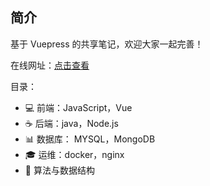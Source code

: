 ## 简介

基于 Vuepress 的共享笔记，欢迎大家一起完善！


在线网址：[点击查看](https://blog.harahozi.cn/docs/)



目录：

- 💻 前端：JavaScript，Vue
- ☕️ 后端：java，Node.js
- 📊 数据库： MYSQL，MongoDB
- 🎓 运维：docker，nginx
- 🍉 算法与数据结构

